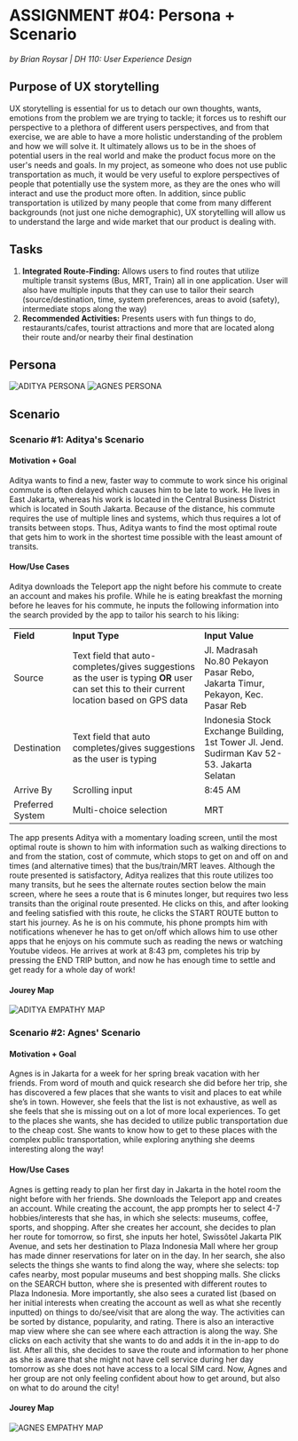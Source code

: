 # ASSIGNMENT #04: Persona + Scenario
_by Brian Roysar | DH 110: User Experience Design_

## Purpose of UX storytelling
UX storytelling is essential for us to detach our own thoughts, wants, emotions from the problem we are trying to tackle; it forces us to reshift our perspective to a plethora of different users perspectives, and from that exercise, we are able to have a more holistic understanding of the problem and how we will solve it. It ultimately allows us to be in the shoes of potential users in the real world and make the product focus more on the user's needs and goals. In my project, as someone who does not use public transportation as much, it would be very useful to explore perspectives of people that potentially use the system more, as they are the ones who will interact and use the product more often. In addition, since public transportation is utilized by many people that come from many different backgrounds (not just one niche demographic), UX storytelling will allow us to understand the large and wide market that our product is dealing with.

## Tasks
1. **Integrated Route-Finding:** Allows users to find routes that utilize multiple transit systems (Bus, MRT, Train) all in one application. User will also have multiple inputs that they can use to tailor their search (source/destination, time, system preferences, areas to avoid (safety), intermediate stops along the way)
2. **Recommended Activities:** Presents users with fun things to do, restaurants/cafes, tourist attractions and more that are located along their route and/or nearby their final destination


## Persona
![ADITYA PERSONA](./images/ADITYA_PRAMONO.png)
![AGNES PERSONA](./images/AGNES_TAN.png)

## Scenario
### Scenario #1: Aditya's Scenario
#### Motivation + Goal
Aditya wants to find a new, faster way to commute to work since his original commute is often delayed which causes him to be late to work. He lives in East Jakarta, whereas his work is located in the Central Business District which is located in South Jakarta. Because of the distance, his commute requires the use of multiple lines and systems, which thus requires a lot of transits between stops. Thus, Aditya wants to find the most optimal route that gets him to work in the shortest time possible with the least amount of transits. 

#### How/Use Cases
Aditya downloads the Teleport app the night before his commute to create an account and makes his profile. While he is eating breakfast the morning before he leaves for his commute, he inputs the following information into the search provided by the app to tailor his search to his liking:

<table>
  <tr>
   <td><strong>Field</strong>
   </td>
   <td><strong>Input Type</strong>
   </td>
   <td><strong>Input Value</strong>
   </td>
  </tr>
  <tr>
   <td>Source
   </td>
   <td>Text field that auto-completes/gives suggestions as the user is typing <strong>OR </strong>user can set this to their current location based on GPS data
   </td>
   <td>Jl. Madrasah No.80 Pekayon Pasar Rebo, Jakarta Timur, Pekayon, Kec. Pasar Reb
   </td>
  </tr>
  <tr>
   <td>Destination
   </td>
   <td>Text field that auto completes/gives suggestions as the user is typing
   </td>
   <td>Indonesia Stock Exchange Building, 1st Tower Jl. Jend. Sudirman Kav 52-53. Jakarta Selatan
   </td>
  </tr>
  <tr>
   <td>Arrive By
   </td>
   <td>Scrolling input
   </td>
   <td>8:45 AM
   </td>
  </tr>
  <tr>
   <td>Preferred System
   </td>
   <td>Multi-choice selection
   </td>
   <td>MRT
   </td>
  </tr>
</table>

The app presents Aditya with a momentary loading screen, until the most optimal route is shown to him with information such as walking directions to and from the station, cost of commute, which stops to get on and off on and times (and alternative times) that the bus/train/MRT leaves. Although the route presented is satisfactory, Aditya realizes that this route utilizes too many transits, but he sees the alternate routes section below the main screen, where he sees a route that is 6 minutes longer, but requires two less transits than the original route presented. He clicks on this, and after looking and feeling satisfied with this route, he clicks the START ROUTE button to start his journey. As he is on his commute, his phone prompts him with notifications whenever he has to get on/off which allows him to use other apps that he enjoys on his commute such as reading the news or watching Youtube videos. He arrives at work at 8:43 pm, completes his trip by pressing the END TRIP button, and now he has enough time to settle and get ready for a whole day of work!

#### Jourey Map
![ADITYA EMPATHY MAP](./images/AJM.png)

### Scenario #2: Agnes' Scenario
#### Motivation + Goal
Agnes is in Jakarta for a week for her spring break vacation with her friends. From word of mouth and quick research she did before her trip, she has discovered a few places that she wants to visit and places to eat while she’s in town. However, she feels that the list is not exhaustive, as well as she feels that she is missing out on a lot of more local experiences. To get to the places she wants, she has decided to utilize public transportation due to the cheap cost. She wants to know how to get to these places with the complex public transportation, while exploring anything she deems interesting along the way!

#### How/Use Cases
Agnes is getting ready to plan her first day in Jakarta in the hotel room the night before with her friends. She downloads the Teleport app and creates an account. While creating the account, the app prompts her to select 4-7 hobbies/interests that she has, in which she selects: museums, coffee, sports, and shopping. After she creates her account, she decides to plan her route for tomorrow, so first, she inputs her hotel, Swissôtel Jakarta PIK Avenue, and sets her destination to Plaza Indonesia Mall where her group has made dinner reservations for later on in the day. In her search, she also selects the things she wants to find along the way, where she selects: top cafes nearby, most popular museums and best shopping malls. She clicks on the SEARCH button, where she is presented with different routes to Plaza Indonesia. More importantly, she also sees a curated list (based on her initial interests when creating the account as well as what she recently inputted) on things to do/see/visit that are along the way. The activities can be sorted by distance, popularity, and rating. There is also an interactive map view where she can see where each attraction is along the way. She clicks on each activity that she wants to do and adds it in the in-app to do list. After all this, she decides to save the route and information to her phone as she is aware that she might not have cell service during her day tomorrow as she does not have access to a local SIM card. Now, Agnes and her group are not only feeling confident about how to get around, but also on what to do around the city!

#### Jourey Map
![AGNES EMPATHY MAP](./images/AGJM.png)



